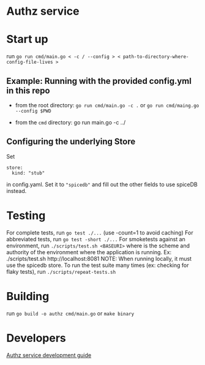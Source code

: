 # Authz service

# Start up

run `go run cmd/main.go < -c / --config > < path-to-directory-where-config-file-lives >`

## Example: Running with the provided config.yml in this repo
* from the root directory: `go run cmd/main.go -c .` 
  or `go run cmd/maing.go --config $PWD` 

* from the `cmd` directory: go run main.go -c ../

## Configuring the underlying Store
Set 
```
store:
  kind: "stub"
```
in config.yaml. Set it to `"spicedb"` and fill out the other fields to use spiceDB instead.

# Testing

For complete tests, run `go test ./...` (use -count=1 to avoid caching)
For abbreviated tests, run `go test -short ./...`
For smoketests against an environment, run `./scripts/test.sh <BASEURI>` where <BASEURI> is the scheme and authority of the environment where the application is running.
    Ex: ./scripts/test.sh http://localhost:8081
    NOTE: When running locally, it must use the spicedb store.
To run the test suite many times (ex: checking for flaky tests), run `./scripts/repeat-tests.sh`


# Building

run `go build -o authz cmd/main.go` or `make binary`

# Developers

[Authz service development guide](docs/development.md)
